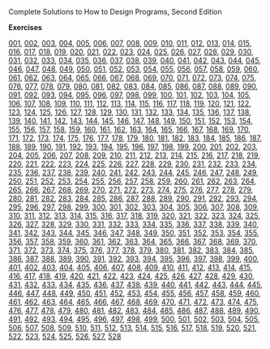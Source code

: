 Complete Solutions to How to Design Programs, Second Edition

**Exercises**

[001](https://github.com/how-to-design-programs/how-to-design-programs-solutions/blob/master/src/001.rkt), [002](https://github.com/how-to-design-programs/how-to-design-programs-solutions/blob/master/src/002.rkt), [003](https://github.com/how-to-design-programs/how-to-design-programs-solutions/blob/master/src/003.rkt), [004](https://github.com/how-to-design-programs/how-to-design-programs-solutions/blob/master/src/004.rkt), [005](https://github.com/how-to-design-programs/how-to-design-programs-solutions/blob/master/src/005.rkt), [006](https://github.com/how-to-design-programs/how-to-design-programs-solutions/blob/master/src/006.rkt), [007](https://github.com/how-to-design-programs/how-to-design-programs-solutions/blob/master/src/007.rkt), [008](https://github.com/how-to-design-programs/how-to-design-programs-solutions/blob/master/src/008.rkt), [009](https://github.com/how-to-design-programs/how-to-design-programs-solutions/blob/master/src/009.rkt), [010](https://github.com/how-to-design-programs/how-to-design-programs-solutions/blob/master/src/010.rkt), [011](https://github.com/how-to-design-programs/how-to-design-programs-solutions/blob/master/src/011.rkt), [012](https://github.com/how-to-design-programs/how-to-design-programs-solutions/blob/master/src/012.rkt), [013](https://github.com/how-to-design-programs/how-to-design-programs-solutions/blob/master/src/013.rkt), [014](https://github.com/how-to-design-programs/how-to-design-programs-solutions/blob/master/src/014.rkt), [015](https://github.com/how-to-design-programs/how-to-design-programs-solutions/blob/master/src/015.rkt), [016](https://github.com/how-to-design-programs/how-to-design-programs-solutions/blob/master/src/016.rkt), [017](https://github.com/how-to-design-programs/how-to-design-programs-solutions/blob/master/src/017.rkt), [018](https://github.com/how-to-design-programs/how-to-design-programs-solutions/blob/master/src/018.rkt), [019](https://github.com/how-to-design-programs/how-to-design-programs-solutions/blob/master/src/019.rkt), [020](https://github.com/how-to-design-programs/how-to-design-programs-solutions/blob/master/src/020.rkt), [021](https://github.com/how-to-design-programs/how-to-design-programs-solutions/blob/master/src/021.rkt), [022](https://github.com/how-to-design-programs/how-to-design-programs-solutions/blob/master/src/022.rkt), [023](https://github.com/how-to-design-programs/how-to-design-programs-solutions/blob/master/src/023.rkt), [024](https://github.com/how-to-design-programs/how-to-design-programs-solutions/blob/master/src/024.rkt), [025](https://github.com/how-to-design-programs/how-to-design-programs-solutions/blob/master/src/025.rkt), [026](https://github.com/how-to-design-programs/how-to-design-programs-solutions/blob/master/src/026.rkt), [027](https://github.com/how-to-design-programs/how-to-design-programs-solutions/blob/master/src/027.rkt), [028](https://github.com/how-to-design-programs/how-to-design-programs-solutions/blob/master/src/028.rkt), [029](https://github.com/how-to-design-programs/how-to-design-programs-solutions/blob/master/src/029.rkt), [030](https://github.com/how-to-design-programs/how-to-design-programs-solutions/blob/master/src/030.rkt), [031](https://github.com/how-to-design-programs/how-to-design-programs-solutions/blob/master/src/031.rkt), [032](https://github.com/how-to-design-programs/how-to-design-programs-solutions/blob/master/src/032.rkt), [033](https://github.com/how-to-design-programs/how-to-design-programs-solutions/blob/master/src/033.rkt), [034](https://github.com/how-to-design-programs/how-to-design-programs-solutions/blob/master/src/034.rkt), [035](https://github.com/how-to-design-programs/how-to-design-programs-solutions/blob/master/src/035.rkt), [036](https://github.com/how-to-design-programs/how-to-design-programs-solutions/blob/master/src/036.rkt), [037](https://github.com/how-to-design-programs/how-to-design-programs-solutions/blob/master/src/037.rkt), [038](https://github.com/how-to-design-programs/how-to-design-programs-solutions/blob/master/src/038.rkt), [039](https://github.com/how-to-design-programs/how-to-design-programs-solutions/blob/master/src/039.rkt), [040](https://github.com/how-to-design-programs/how-to-design-programs-solutions/blob/master/src/040.rkt), [041](https://github.com/how-to-design-programs/how-to-design-programs-solutions/blob/master/src/041.rkt), [042](https://github.com/how-to-design-programs/how-to-design-programs-solutions/blob/master/src/042.rkt), [043](https://github.com/how-to-design-programs/how-to-design-programs-solutions/blob/master/src/043.rkt), [044](https://github.com/how-to-design-programs/how-to-design-programs-solutions/blob/master/src/044.rkt), [045](https://github.com/how-to-design-programs/how-to-design-programs-solutions/blob/master/src/045.rkt), [046](https://github.com/how-to-design-programs/how-to-design-programs-solutions/blob/master/src/046.rkt), [047](https://github.com/how-to-design-programs/how-to-design-programs-solutions/blob/master/src/047.rkt), [048](https://github.com/how-to-design-programs/how-to-design-programs-solutions/blob/master/src/048.rkt), [049](https://github.com/how-to-design-programs/how-to-design-programs-solutions/blob/master/src/049.rkt), [050](https://github.com/how-to-design-programs/how-to-design-programs-solutions/blob/master/src/050.rkt), [051](https://github.com/how-to-design-programs/how-to-design-programs-solutions/blob/master/src/051.rkt), [052](https://github.com/how-to-design-programs/how-to-design-programs-solutions/blob/master/src/052.rkt), [053](https://github.com/how-to-design-programs/how-to-design-programs-solutions/blob/master/src/053.rkt), [054](https://github.com/how-to-design-programs/how-to-design-programs-solutions/blob/master/src/054.rkt), [055](https://github.com/how-to-design-programs/how-to-design-programs-solutions/blob/master/src/055.rkt), [056](https://github.com/how-to-design-programs/how-to-design-programs-solutions/blob/master/src/056.rkt), [057](https://github.com/how-to-design-programs/how-to-design-programs-solutions/blob/master/src/057.rkt), [058](https://github.com/how-to-design-programs/how-to-design-programs-solutions/blob/master/src/058.rkt), [059](https://github.com/how-to-design-programs/how-to-design-programs-solutions/blob/master/src/059.rkt), [060](https://github.com/how-to-design-programs/how-to-design-programs-solutions/blob/master/src/060.rkt), [061](https://github.com/how-to-design-programs/how-to-design-programs-solutions/blob/master/src/061.rkt), [062](https://github.com/how-to-design-programs/how-to-design-programs-solutions/blob/master/src/062.rkt), [063](https://github.com/how-to-design-programs/how-to-design-programs-solutions/blob/master/src/063.rkt), [064](https://github.com/how-to-design-programs/how-to-design-programs-solutions/blob/master/src/064.rkt), [065](https://github.com/how-to-design-programs/how-to-design-programs-solutions/blob/master/src/065.rkt), [066](https://github.com/how-to-design-programs/how-to-design-programs-solutions/blob/master/src/066.rkt), [067](https://github.com/how-to-design-programs/how-to-design-programs-solutions/blob/master/src/067.rkt), [068](https://github.com/how-to-design-programs/how-to-design-programs-solutions/blob/master/src/068.rkt), [069](https://github.com/how-to-design-programs/how-to-design-programs-solutions/blob/master/src/069.rkt), [070](https://github.com/how-to-design-programs/how-to-design-programs-solutions/blob/master/src/070.rkt), [071](https://github.com/how-to-design-programs/how-to-design-programs-solutions/blob/master/src/071.rkt), [072](https://github.com/how-to-design-programs/how-to-design-programs-solutions/blob/master/src/072.rkt), [073](https://github.com/how-to-design-programs/how-to-design-programs-solutions/blob/master/src/073.rkt), [074](https://github.com/how-to-design-programs/how-to-design-programs-solutions/blob/master/src/074.rkt), [075](https://github.com/how-to-design-programs/how-to-design-programs-solutions/blob/master/src/075.rkt), [076](https://github.com/how-to-design-programs/how-to-design-programs-solutions/blob/master/src/076.rkt), [077](https://github.com/how-to-design-programs/how-to-design-programs-solutions/blob/master/src/077.rkt), [078](https://github.com/how-to-design-programs/how-to-design-programs-solutions/blob/master/src/078.rkt), [079](https://github.com/how-to-design-programs/how-to-design-programs-solutions/blob/master/src/079.rkt), [080](https://github.com/how-to-design-programs/how-to-design-programs-solutions/blob/master/src/080.rkt), [081](https://github.com/how-to-design-programs/how-to-design-programs-solutions/blob/master/src/081.rkt), [082](https://github.com/how-to-design-programs/how-to-design-programs-solutions/blob/master/src/082.rkt), [083](https://github.com/how-to-design-programs/how-to-design-programs-solutions/blob/master/src/083.rkt), [084](https://github.com/how-to-design-programs/how-to-design-programs-solutions/blob/master/src/084.rkt), [085](https://github.com/how-to-design-programs/how-to-design-programs-solutions/blob/master/src/085.rkt), [086](https://github.com/how-to-design-programs/how-to-design-programs-solutions/blob/master/src/086.rkt), [087](https://github.com/how-to-design-programs/how-to-design-programs-solutions/blob/master/src/087.rkt), [088](https://github.com/how-to-design-programs/how-to-design-programs-solutions/blob/master/src/088.rkt), [089](https://github.com/how-to-design-programs/how-to-design-programs-solutions/blob/master/src/089.rkt), [090](https://github.com/how-to-design-programs/how-to-design-programs-solutions/blob/master/src/090.rkt), [091](https://github.com/how-to-design-programs/how-to-design-programs-solutions/blob/master/src/091.rkt), [092](https://github.com/how-to-design-programs/how-to-design-programs-solutions/blob/master/src/092.rkt), [093](https://github.com/how-to-design-programs/how-to-design-programs-solutions/blob/master/src/093.rkt), [094](https://github.com/how-to-design-programs/how-to-design-programs-solutions/blob/master/src/094.rkt), [095](https://github.com/how-to-design-programs/how-to-design-programs-solutions/blob/master/src/095.rkt), [096](https://github.com/how-to-design-programs/how-to-design-programs-solutions/blob/master/src/096.rkt), [097](https://github.com/how-to-design-programs/how-to-design-programs-solutions/blob/master/src/097.rkt), [098](https://github.com/how-to-design-programs/how-to-design-programs-solutions/blob/master/src/098.rkt), [099](https://github.com/how-to-design-programs/how-to-design-programs-solutions/blob/master/src/099.rkt), [100](https://github.com/how-to-design-programs/how-to-design-programs-solutions/blob/master/src/100.rkt), [101](https://github.com/how-to-design-programs/how-to-design-programs-solutions/blob/master/src/101.rkt), [102](https://github.com/how-to-design-programs/how-to-design-programs-solutions/blob/master/src/102.rkt), [103](https://github.com/how-to-design-programs/how-to-design-programs-solutions/blob/master/src/103.rkt), [104](https://github.com/how-to-design-programs/how-to-design-programs-solutions/blob/master/src/104.rkt), [105](https://github.com/how-to-design-programs/how-to-design-programs-solutions/blob/master/src/105.rkt), [106](https://github.com/how-to-design-programs/how-to-design-programs-solutions/blob/master/src/106.rkt), [107](https://github.com/how-to-design-programs/how-to-design-programs-solutions/blob/master/src/107.rkt), [108](https://github.com/how-to-design-programs/how-to-design-programs-solutions/blob/master/src/108.rkt), [109](https://github.com/how-to-design-programs/how-to-design-programs-solutions/blob/master/src/109.rkt), [110](https://github.com/how-to-design-programs/how-to-design-programs-solutions/blob/master/src/110.rkt), [111](https://github.com/how-to-design-programs/how-to-design-programs-solutions/blob/master/src/111.rkt), [112](https://github.com/how-to-design-programs/how-to-design-programs-solutions/blob/master/src/112.rkt), [113](https://github.com/how-to-design-programs/how-to-design-programs-solutions/blob/master/src/113.rkt), [114](https://github.com/how-to-design-programs/how-to-design-programs-solutions/blob/master/src/114.rkt), [115](https://github.com/how-to-design-programs/how-to-design-programs-solutions/blob/master/src/115.rkt), [116](https://github.com/how-to-design-programs/how-to-design-programs-solutions/blob/master/src/116.rkt), [117](https://github.com/how-to-design-programs/how-to-design-programs-solutions/blob/master/src/117.rkt), [118](https://github.com/how-to-design-programs/how-to-design-programs-solutions/blob/master/src/118.rkt), [119](https://github.com/how-to-design-programs/how-to-design-programs-solutions/blob/master/src/119.rkt), [120](https://github.com/how-to-design-programs/how-to-design-programs-solutions/blob/master/src/120.rkt), [121](https://github.com/how-to-design-programs/how-to-design-programs-solutions/blob/master/src/121.rkt), [122](https://github.com/how-to-design-programs/how-to-design-programs-solutions/blob/master/src/122.rkt), [123](https://github.com/how-to-design-programs/how-to-design-programs-solutions/blob/master/src/123.rkt), [124](https://github.com/how-to-design-programs/how-to-design-programs-solutions/blob/master/src/124.rkt), [125](https://github.com/how-to-design-programs/how-to-design-programs-solutions/blob/master/src/125.rkt), [126](https://github.com/how-to-design-programs/how-to-design-programs-solutions/blob/master/src/126.rkt), [127](https://github.com/how-to-design-programs/how-to-design-programs-solutions/blob/master/src/127.rkt), [128](https://github.com/how-to-design-programs/how-to-design-programs-solutions/blob/master/src/128.rkt), [129](https://github.com/how-to-design-programs/how-to-design-programs-solutions/blob/master/src/129.rkt), [130](https://github.com/how-to-design-programs/how-to-design-programs-solutions/blob/master/src/130.rkt), [131](https://github.com/how-to-design-programs/how-to-design-programs-solutions/blob/master/src/131.rkt), [132](https://github.com/how-to-design-programs/how-to-design-programs-solutions/blob/master/src/132.rkt), [133](https://github.com/how-to-design-programs/how-to-design-programs-solutions/blob/master/src/133.rkt), [134](https://github.com/how-to-design-programs/how-to-design-programs-solutions/blob/master/src/134.rkt), [135](https://github.com/how-to-design-programs/how-to-design-programs-solutions/blob/master/src/135.rkt), [136](https://github.com/how-to-design-programs/how-to-design-programs-solutions/blob/master/src/136.rkt), [137](https://github.com/how-to-design-programs/how-to-design-programs-solutions/blob/master/src/137.rkt), [138](https://github.com/how-to-design-programs/how-to-design-programs-solutions/blob/master/src/138.rkt), [139](https://github.com/how-to-design-programs/how-to-design-programs-solutions/blob/master/src/139.rkt), [140](https://github.com/how-to-design-programs/how-to-design-programs-solutions/blob/master/src/140.rkt), [141](https://github.com/how-to-design-programs/how-to-design-programs-solutions/blob/master/src/141.rkt), [142](https://github.com/how-to-design-programs/how-to-design-programs-solutions/blob/master/src/142.rkt), [143](https://github.com/how-to-design-programs/how-to-design-programs-solutions/blob/master/src/143.rkt), [144](https://github.com/how-to-design-programs/how-to-design-programs-solutions/blob/master/src/144.rkt), [145](https://github.com/how-to-design-programs/how-to-design-programs-solutions/blob/master/src/145.rkt), [146](https://github.com/how-to-design-programs/how-to-design-programs-solutions/blob/master/src/146.rkt), [147](https://github.com/how-to-design-programs/how-to-design-programs-solutions/blob/master/src/147.rkt), [148](https://github.com/how-to-design-programs/how-to-design-programs-solutions/blob/master/src/148.rkt), [149](https://github.com/how-to-design-programs/how-to-design-programs-solutions/blob/master/src/149.rkt), [150](https://github.com/how-to-design-programs/how-to-design-programs-solutions/blob/master/src/150.rkt), [151](https://github.com/how-to-design-programs/how-to-design-programs-solutions/blob/master/src/151.rkt), [152](https://github.com/how-to-design-programs/how-to-design-programs-solutions/blob/master/src/152.rkt), [153](https://github.com/how-to-design-programs/how-to-design-programs-solutions/blob/master/src/153.rkt), [154](https://github.com/how-to-design-programs/how-to-design-programs-solutions/blob/master/src/154.rkt), [155](https://github.com/how-to-design-programs/how-to-design-programs-solutions/blob/master/src/155.rkt), [156](https://github.com/how-to-design-programs/how-to-design-programs-solutions/blob/master/src/156.rkt), [157](https://github.com/how-to-design-programs/how-to-design-programs-solutions/blob/master/src/157.rkt), [158](https://github.com/how-to-design-programs/how-to-design-programs-solutions/blob/master/src/158.rkt), [159](https://github.com/how-to-design-programs/how-to-design-programs-solutions/blob/master/src/159.rkt), [160](https://github.com/how-to-design-programs/how-to-design-programs-solutions/blob/master/src/160.rkt), [161](https://github.com/how-to-design-programs/how-to-design-programs-solutions/blob/master/src/161.rkt), [162](https://github.com/how-to-design-programs/how-to-design-programs-solutions/blob/master/src/162.rkt), [163](https://github.com/how-to-design-programs/how-to-design-programs-solutions/blob/master/src/163.rkt), [164](https://github.com/how-to-design-programs/how-to-design-programs-solutions/blob/master/src/164.rkt), [165](https://github.com/how-to-design-programs/how-to-design-programs-solutions/blob/master/src/165.rkt), [166](https://github.com/how-to-design-programs/how-to-design-programs-solutions/blob/master/src/166.rkt), [167](https://github.com/how-to-design-programs/how-to-design-programs-solutions/blob/master/src/167.rkt), [168](https://github.com/how-to-design-programs/how-to-design-programs-solutions/blob/master/src/168.rkt), [169](https://github.com/how-to-design-programs/how-to-design-programs-solutions/blob/master/src/169.rkt), [170](https://github.com/how-to-design-programs/how-to-design-programs-solutions/blob/master/src/170.rkt), [171](https://github.com/how-to-design-programs/how-to-design-programs-solutions/blob/master/src/171.rkt), [172](https://github.com/how-to-design-programs/how-to-design-programs-solutions/blob/master/src/172.rkt), [173](https://github.com/how-to-design-programs/how-to-design-programs-solutions/blob/master/src/173.rkt), [174](https://github.com/how-to-design-programs/how-to-design-programs-solutions/blob/master/src/174.rkt), [175](https://github.com/how-to-design-programs/how-to-design-programs-solutions/blob/master/src/175.rkt), [176](https://github.com/how-to-design-programs/how-to-design-programs-solutions/blob/master/src/176.rkt), [177](https://github.com/how-to-design-programs/how-to-design-programs-solutions/blob/master/src/177.rkt), [178](https://github.com/how-to-design-programs/how-to-design-programs-solutions/blob/master/src/178.rkt), [179](https://github.com/how-to-design-programs/how-to-design-programs-solutions/blob/master/src/179.rkt), [180](https://github.com/how-to-design-programs/how-to-design-programs-solutions/blob/master/src/180.rkt), [181](https://github.com/how-to-design-programs/how-to-design-programs-solutions/blob/master/src/181.rkt), [182](https://github.com/how-to-design-programs/how-to-design-programs-solutions/blob/master/src/182.rkt), [183](https://github.com/how-to-design-programs/how-to-design-programs-solutions/blob/master/src/183.rkt), [184](https://github.com/how-to-design-programs/how-to-design-programs-solutions/blob/master/src/184.rkt), [185](https://github.com/how-to-design-programs/how-to-design-programs-solutions/blob/master/src/185.rkt), [186](https://github.com/how-to-design-programs/how-to-design-programs-solutions/blob/master/src/186.rkt), [187](https://github.com/how-to-design-programs/how-to-design-programs-solutions/blob/master/src/187.rkt), [188](https://github.com/how-to-design-programs/how-to-design-programs-solutions/blob/master/src/188.rkt), [189](https://github.com/how-to-design-programs/how-to-design-programs-solutions/blob/master/src/189.rkt), [190](https://github.com/how-to-design-programs/how-to-design-programs-solutions/blob/master/src/190.rkt), [191](https://github.com/how-to-design-programs/how-to-design-programs-solutions/blob/master/src/191.rkt), [192](https://github.com/how-to-design-programs/how-to-design-programs-solutions/blob/master/src/192.rkt), [193](https://github.com/how-to-design-programs/how-to-design-programs-solutions/blob/master/src/193.rkt), [194](https://github.com/how-to-design-programs/how-to-design-programs-solutions/blob/master/src/194.rkt), [195](https://github.com/how-to-design-programs/how-to-design-programs-solutions/blob/master/src/195.rkt), [196](https://github.com/how-to-design-programs/how-to-design-programs-solutions/blob/master/src/196.rkt), [197](https://github.com/how-to-design-programs/how-to-design-programs-solutions/blob/master/src/197.rkt), [198](https://github.com/how-to-design-programs/how-to-design-programs-solutions/blob/master/src/198.rkt), [199](https://github.com/how-to-design-programs/how-to-design-programs-solutions/blob/master/src/199.rkt), [200](https://github.com/how-to-design-programs/how-to-design-programs-solutions/blob/master/src/200.rkt), [201](https://github.com/how-to-design-programs/how-to-design-programs-solutions/blob/master/src/201.rkt), [202](https://github.com/how-to-design-programs/how-to-design-programs-solutions/blob/master/src/202.rkt), [203](https://github.com/how-to-design-programs/how-to-design-programs-solutions/blob/master/src/203.rkt), [204](https://github.com/how-to-design-programs/how-to-design-programs-solutions/blob/master/src/204.rkt), [205](https://github.com/how-to-design-programs/how-to-design-programs-solutions/blob/master/src/205.rkt), [206](https://github.com/how-to-design-programs/how-to-design-programs-solutions/blob/master/src/206.rkt), [207](https://github.com/how-to-design-programs/how-to-design-programs-solutions/blob/master/src/207.rkt), [208](https://github.com/how-to-design-programs/how-to-design-programs-solutions/blob/master/src/208.rkt), [209](https://github.com/how-to-design-programs/how-to-design-programs-solutions/blob/master/src/209.rkt), [210](https://github.com/how-to-design-programs/how-to-design-programs-solutions/blob/master/src/210.rkt), [211](https://github.com/how-to-design-programs/how-to-design-programs-solutions/blob/master/src/211.rkt), [212](https://github.com/how-to-design-programs/how-to-design-programs-solutions/blob/master/src/212.rkt), [213](https://github.com/how-to-design-programs/how-to-design-programs-solutions/blob/master/src/213.rkt), [214](https://github.com/how-to-design-programs/how-to-design-programs-solutions/blob/master/src/214.rkt), [215](https://github.com/how-to-design-programs/how-to-design-programs-solutions/blob/master/src/215.rkt), [216](https://github.com/how-to-design-programs/how-to-design-programs-solutions/blob/master/src/216.rkt), [217](https://github.com/how-to-design-programs/how-to-design-programs-solutions/blob/master/src/217.rkt), [218](https://github.com/how-to-design-programs/how-to-design-programs-solutions/blob/master/src/218.rkt), [219](https://github.com/how-to-design-programs/how-to-design-programs-solutions/blob/master/src/219.rkt), [220](https://github.com/how-to-design-programs/how-to-design-programs-solutions/blob/master/src/220.rkt), [221](https://github.com/how-to-design-programs/how-to-design-programs-solutions/blob/master/src/221.rkt), [222](https://github.com/how-to-design-programs/how-to-design-programs-solutions/blob/master/src/222.rkt), [223](https://github.com/how-to-design-programs/how-to-design-programs-solutions/blob/master/src/223.rkt), [224](https://github.com/how-to-design-programs/how-to-design-programs-solutions/blob/master/src/224.rkt), [225](https://github.com/how-to-design-programs/how-to-design-programs-solutions/blob/master/src/225.rkt), [226](https://github.com/how-to-design-programs/how-to-design-programs-solutions/blob/master/src/226.rkt), [227](https://github.com/how-to-design-programs/how-to-design-programs-solutions/blob/master/src/227.rkt), [228](https://github.com/how-to-design-programs/how-to-design-programs-solutions/blob/master/src/228.rkt), [229](https://github.com/how-to-design-programs/how-to-design-programs-solutions/blob/master/src/229.rkt), [230](https://github.com/how-to-design-programs/how-to-design-programs-solutions/blob/master/src/230.rkt), [231](https://github.com/how-to-design-programs/how-to-design-programs-solutions/blob/master/src/231.rkt), [232](https://github.com/how-to-design-programs/how-to-design-programs-solutions/blob/master/src/232.rkt), [233](https://github.com/how-to-design-programs/how-to-design-programs-solutions/blob/master/src/233.rkt), [234](https://github.com/how-to-design-programs/how-to-design-programs-solutions/blob/master/src/234.rkt), [235](https://github.com/how-to-design-programs/how-to-design-programs-solutions/blob/master/src/235.rkt), [236](https://github.com/how-to-design-programs/how-to-design-programs-solutions/blob/master/src/236.rkt), [237](https://github.com/how-to-design-programs/how-to-design-programs-solutions/blob/master/src/237.rkt), [238](https://github.com/how-to-design-programs/how-to-design-programs-solutions/blob/master/src/238.rkt), [239](https://github.com/how-to-design-programs/how-to-design-programs-solutions/blob/master/src/239.rkt), [240](https://github.com/how-to-design-programs/how-to-design-programs-solutions/blob/master/src/240.rkt), [241](https://github.com/how-to-design-programs/how-to-design-programs-solutions/blob/master/src/241.rkt), [242](https://github.com/how-to-design-programs/how-to-design-programs-solutions/blob/master/src/242.rkt), [243](https://github.com/how-to-design-programs/how-to-design-programs-solutions/blob/master/src/243.rkt), [244](https://github.com/how-to-design-programs/how-to-design-programs-solutions/blob/master/src/244.rkt), [245](https://github.com/how-to-design-programs/how-to-design-programs-solutions/blob/master/src/245.rkt), [246](https://github.com/how-to-design-programs/how-to-design-programs-solutions/blob/master/src/246.rkt), [247](https://github.com/how-to-design-programs/how-to-design-programs-solutions/blob/master/src/247.rkt), [248](https://github.com/how-to-design-programs/how-to-design-programs-solutions/blob/master/src/248.rkt), [249](https://github.com/how-to-design-programs/how-to-design-programs-solutions/blob/master/src/249.rkt), [250](https://github.com/how-to-design-programs/how-to-design-programs-solutions/blob/master/src/250.rkt), [251](https://github.com/how-to-design-programs/how-to-design-programs-solutions/blob/master/src/251.rkt), [252](https://github.com/how-to-design-programs/how-to-design-programs-solutions/blob/master/src/252.rkt), [253](https://github.com/how-to-design-programs/how-to-design-programs-solutions/blob/master/src/253.rkt), [254](https://github.com/how-to-design-programs/how-to-design-programs-solutions/blob/master/src/254.rkt), [255](https://github.com/how-to-design-programs/how-to-design-programs-solutions/blob/master/src/255.rkt), [256](https://github.com/how-to-design-programs/how-to-design-programs-solutions/blob/master/src/256.rkt), [257](https://github.com/how-to-design-programs/how-to-design-programs-solutions/blob/master/src/257.rkt), [258](https://github.com/how-to-design-programs/how-to-design-programs-solutions/blob/master/src/258.rkt), [259](https://github.com/how-to-design-programs/how-to-design-programs-solutions/blob/master/src/259.rkt), [260](https://github.com/how-to-design-programs/how-to-design-programs-solutions/blob/master/src/260.rkt), [261](https://github.com/how-to-design-programs/how-to-design-programs-solutions/blob/master/src/261.rkt), [262](https://github.com/how-to-design-programs/how-to-design-programs-solutions/blob/master/src/262.rkt), [263](https://github.com/how-to-design-programs/how-to-design-programs-solutions/blob/master/src/263.rkt), [264](https://github.com/how-to-design-programs/how-to-design-programs-solutions/blob/master/src/264.rkt), [265](https://github.com/how-to-design-programs/how-to-design-programs-solutions/blob/master/src/265.rkt), [266](https://github.com/how-to-design-programs/how-to-design-programs-solutions/blob/master/src/266.rkt), [267](https://github.com/how-to-design-programs/how-to-design-programs-solutions/blob/master/src/267.rkt), [268](https://github.com/how-to-design-programs/how-to-design-programs-solutions/blob/master/src/268.rkt), [269](https://github.com/how-to-design-programs/how-to-design-programs-solutions/blob/master/src/269.rkt), [270](https://github.com/how-to-design-programs/how-to-design-programs-solutions/blob/master/src/270.rkt), [271](https://github.com/how-to-design-programs/how-to-design-programs-solutions/blob/master/src/271.rkt), [272](https://github.com/how-to-design-programs/how-to-design-programs-solutions/blob/master/src/272.rkt), [273](https://github.com/how-to-design-programs/how-to-design-programs-solutions/blob/master/src/273.rkt), [274](https://github.com/how-to-design-programs/how-to-design-programs-solutions/blob/master/src/274.rkt), [275](https://github.com/how-to-design-programs/how-to-design-programs-solutions/blob/master/src/275.rkt), [276](https://github.com/how-to-design-programs/how-to-design-programs-solutions/blob/master/src/276.rkt), [277](https://github.com/how-to-design-programs/how-to-design-programs-solutions/blob/master/src/277.rkt), [278](https://github.com/how-to-design-programs/how-to-design-programs-solutions/blob/master/src/278.rkt), [279](https://github.com/how-to-design-programs/how-to-design-programs-solutions/blob/master/src/279.rkt), [280](https://github.com/how-to-design-programs/how-to-design-programs-solutions/blob/master/src/280.rkt), [281](https://github.com/how-to-design-programs/how-to-design-programs-solutions/blob/master/src/281.rkt), [282](https://github.com/how-to-design-programs/how-to-design-programs-solutions/blob/master/src/282.rkt), [283](https://github.com/how-to-design-programs/how-to-design-programs-solutions/blob/master/src/283.rkt), [284](https://github.com/how-to-design-programs/how-to-design-programs-solutions/blob/master/src/284.rkt), [285](https://github.com/how-to-design-programs/how-to-design-programs-solutions/blob/master/src/285.rkt), [286](https://github.com/how-to-design-programs/how-to-design-programs-solutions/blob/master/src/286.rkt), [287](https://github.com/how-to-design-programs/how-to-design-programs-solutions/blob/master/src/287.rkt), [288](https://github.com/how-to-design-programs/how-to-design-programs-solutions/blob/master/src/288.rkt), [289](https://github.com/how-to-design-programs/how-to-design-programs-solutions/blob/master/src/289.rkt), [290](https://github.com/how-to-design-programs/how-to-design-programs-solutions/blob/master/src/290.rkt), [291](https://github.com/how-to-design-programs/how-to-design-programs-solutions/blob/master/src/291.rkt), [292](https://github.com/how-to-design-programs/how-to-design-programs-solutions/blob/master/src/292.rkt), [293](https://github.com/how-to-design-programs/how-to-design-programs-solutions/blob/master/src/293.rkt), [294](https://github.com/how-to-design-programs/how-to-design-programs-solutions/blob/master/src/294.rkt), [295](https://github.com/how-to-design-programs/how-to-design-programs-solutions/blob/master/src/295.rkt), [296](https://github.com/how-to-design-programs/how-to-design-programs-solutions/blob/master/src/296.rkt), [297](https://github.com/how-to-design-programs/how-to-design-programs-solutions/blob/master/src/297.rkt), [298](https://github.com/how-to-design-programs/how-to-design-programs-solutions/blob/master/src/298.rkt), [299](https://github.com/how-to-design-programs/how-to-design-programs-solutions/blob/master/src/299.rkt), [300](https://github.com/how-to-design-programs/how-to-design-programs-solutions/blob/master/src/300.rkt), [301](https://github.com/how-to-design-programs/how-to-design-programs-solutions/blob/master/src/301.rkt), [302](https://github.com/how-to-design-programs/how-to-design-programs-solutions/blob/master/src/302.rkt), [303](https://github.com/how-to-design-programs/how-to-design-programs-solutions/blob/master/src/303.rkt), [304](https://github.com/how-to-design-programs/how-to-design-programs-solutions/blob/master/src/304.rkt), [305](https://github.com/how-to-design-programs/how-to-design-programs-solutions/blob/master/src/305.rkt), [306](https://github.com/how-to-design-programs/how-to-design-programs-solutions/blob/master/src/306.rkt), [307](https://github.com/how-to-design-programs/how-to-design-programs-solutions/blob/master/src/307.rkt), [308](https://github.com/how-to-design-programs/how-to-design-programs-solutions/blob/master/src/308.rkt), [309](https://github.com/how-to-design-programs/how-to-design-programs-solutions/blob/master/src/309.rkt), [310](https://github.com/how-to-design-programs/how-to-design-programs-solutions/blob/master/src/310.rkt), [311](https://github.com/how-to-design-programs/how-to-design-programs-solutions/blob/master/src/311.rkt), [312](https://github.com/how-to-design-programs/how-to-design-programs-solutions/blob/master/src/312.rkt), [313](https://github.com/how-to-design-programs/how-to-design-programs-solutions/blob/master/src/313.rkt), [314](https://github.com/how-to-design-programs/how-to-design-programs-solutions/blob/master/src/314.rkt), [315](https://github.com/how-to-design-programs/how-to-design-programs-solutions/blob/master/src/315.rkt), [316](https://github.com/how-to-design-programs/how-to-design-programs-solutions/blob/master/src/316.rkt), [317](https://github.com/how-to-design-programs/how-to-design-programs-solutions/blob/master/src/317.rkt), [318](https://github.com/how-to-design-programs/how-to-design-programs-solutions/blob/master/src/318.rkt), [319](https://github.com/how-to-design-programs/how-to-design-programs-solutions/blob/master/src/319.rkt), [320](https://github.com/how-to-design-programs/how-to-design-programs-solutions/blob/master/src/320.rkt), [321](https://github.com/how-to-design-programs/how-to-design-programs-solutions/blob/master/src/321.rkt), [322](https://github.com/how-to-design-programs/how-to-design-programs-solutions/blob/master/src/322.rkt), [323](https://github.com/how-to-design-programs/how-to-design-programs-solutions/blob/master/src/323.rkt), [324](https://github.com/how-to-design-programs/how-to-design-programs-solutions/blob/master/src/324.rkt), [325](https://github.com/how-to-design-programs/how-to-design-programs-solutions/blob/master/src/325.rkt), [326](https://github.com/how-to-design-programs/how-to-design-programs-solutions/blob/master/src/326.rkt), [327](https://github.com/how-to-design-programs/how-to-design-programs-solutions/blob/master/src/327.rkt), [328](https://github.com/how-to-design-programs/how-to-design-programs-solutions/blob/master/src/328.rkt), [329](https://github.com/how-to-design-programs/how-to-design-programs-solutions/blob/master/src/329.rkt), [330](https://github.com/how-to-design-programs/how-to-design-programs-solutions/blob/master/src/330.rkt), [331](https://github.com/how-to-design-programs/how-to-design-programs-solutions/blob/master/src/331.rkt), [332](https://github.com/how-to-design-programs/how-to-design-programs-solutions/blob/master/src/332.rkt), [333](https://github.com/how-to-design-programs/how-to-design-programs-solutions/blob/master/src/333.rkt), [334](https://github.com/how-to-design-programs/how-to-design-programs-solutions/blob/master/src/334.rkt), [335](https://github.com/how-to-design-programs/how-to-design-programs-solutions/blob/master/src/335.rkt), [336](https://github.com/how-to-design-programs/how-to-design-programs-solutions/blob/master/src/336.rkt), [337](https://github.com/how-to-design-programs/how-to-design-programs-solutions/blob/master/src/337.rkt), [338](https://github.com/how-to-design-programs/how-to-design-programs-solutions/blob/master/src/338.rkt), [339](https://github.com/how-to-design-programs/how-to-design-programs-solutions/blob/master/src/339.rkt), [340](https://github.com/how-to-design-programs/how-to-design-programs-solutions/blob/master/src/340.rkt), [341](https://github.com/how-to-design-programs/how-to-design-programs-solutions/blob/master/src/341.rkt), [342](https://github.com/how-to-design-programs/how-to-design-programs-solutions/blob/master/src/342.rkt), [343](https://github.com/how-to-design-programs/how-to-design-programs-solutions/blob/master/src/343.rkt), [344](https://github.com/how-to-design-programs/how-to-design-programs-solutions/blob/master/src/344.rkt), [345](https://github.com/how-to-design-programs/how-to-design-programs-solutions/blob/master/src/345.rkt), [346](https://github.com/how-to-design-programs/how-to-design-programs-solutions/blob/master/src/346.rkt), [347](https://github.com/how-to-design-programs/how-to-design-programs-solutions/blob/master/src/347.rkt), [348](https://github.com/how-to-design-programs/how-to-design-programs-solutions/blob/master/src/348.rkt), [349](https://github.com/how-to-design-programs/how-to-design-programs-solutions/blob/master/src/349.rkt), [350](https://github.com/how-to-design-programs/how-to-design-programs-solutions/blob/master/src/350.rkt), [351](https://github.com/how-to-design-programs/how-to-design-programs-solutions/blob/master/src/351.rkt), [352](https://github.com/how-to-design-programs/how-to-design-programs-solutions/blob/master/src/352.rkt), [353](https://github.com/how-to-design-programs/how-to-design-programs-solutions/blob/master/src/353.rkt), [354](https://github.com/how-to-design-programs/how-to-design-programs-solutions/blob/master/src/354.rkt), [355](https://github.com/how-to-design-programs/how-to-design-programs-solutions/blob/master/src/355.rkt), [356](https://github.com/how-to-design-programs/how-to-design-programs-solutions/blob/master/src/356.rkt), [357](https://github.com/how-to-design-programs/how-to-design-programs-solutions/blob/master/src/357.rkt), [358](https://github.com/how-to-design-programs/how-to-design-programs-solutions/blob/master/src/358.rkt), [359](https://github.com/how-to-design-programs/how-to-design-programs-solutions/blob/master/src/359.rkt), [360](https://github.com/how-to-design-programs/how-to-design-programs-solutions/blob/master/src/360.rkt), [361](https://github.com/how-to-design-programs/how-to-design-programs-solutions/blob/master/src/361.rkt), [362](https://github.com/how-to-design-programs/how-to-design-programs-solutions/blob/master/src/362.rkt), [363](https://github.com/how-to-design-programs/how-to-design-programs-solutions/blob/master/src/363.rkt), [364](https://github.com/how-to-design-programs/how-to-design-programs-solutions/blob/master/src/364.rkt), [365](https://github.com/how-to-design-programs/how-to-design-programs-solutions/blob/master/src/365.rkt), [366](https://github.com/how-to-design-programs/how-to-design-programs-solutions/blob/master/src/366.rkt), [367](https://github.com/how-to-design-programs/how-to-design-programs-solutions/blob/master/src/367.rkt), [368](https://github.com/how-to-design-programs/how-to-design-programs-solutions/blob/master/src/368.rkt), [369](https://github.com/how-to-design-programs/how-to-design-programs-solutions/blob/master/src/369.rkt), [370](https://github.com/how-to-design-programs/how-to-design-programs-solutions/blob/master/src/370.rkt), [371](https://github.com/how-to-design-programs/how-to-design-programs-solutions/blob/master/src/371.rkt), [372](https://github.com/how-to-design-programs/how-to-design-programs-solutions/blob/master/src/372.rkt), [373](https://github.com/how-to-design-programs/how-to-design-programs-solutions/blob/master/src/373.rkt), [374](https://github.com/how-to-design-programs/how-to-design-programs-solutions/blob/master/src/374.rkt), [375](https://github.com/how-to-design-programs/how-to-design-programs-solutions/blob/master/src/375.rkt), [376](https://github.com/how-to-design-programs/how-to-design-programs-solutions/blob/master/src/376.rkt), [377](https://github.com/how-to-design-programs/how-to-design-programs-solutions/blob/master/src/377.rkt), [378](https://github.com/how-to-design-programs/how-to-design-programs-solutions/blob/master/src/378.rkt), [379](https://github.com/how-to-design-programs/how-to-design-programs-solutions/blob/master/src/379.rkt), [380](https://github.com/how-to-design-programs/how-to-design-programs-solutions/blob/master/src/380.rkt), [381](https://github.com/how-to-design-programs/how-to-design-programs-solutions/blob/master/src/381.rkt), [382](https://github.com/how-to-design-programs/how-to-design-programs-solutions/blob/master/src/382.rkt), [383](https://github.com/how-to-design-programs/how-to-design-programs-solutions/blob/master/src/383.rkt), [384](https://github.com/how-to-design-programs/how-to-design-programs-solutions/blob/master/src/384.rkt), [385](https://github.com/how-to-design-programs/how-to-design-programs-solutions/blob/master/src/385.rkt), [386](https://github.com/how-to-design-programs/how-to-design-programs-solutions/blob/master/src/386.rkt), [387](https://github.com/how-to-design-programs/how-to-design-programs-solutions/blob/master/src/387.rkt), [388](https://github.com/how-to-design-programs/how-to-design-programs-solutions/blob/master/src/388.rkt), [389](https://github.com/how-to-design-programs/how-to-design-programs-solutions/blob/master/src/389.rkt), [390](https://github.com/how-to-design-programs/how-to-design-programs-solutions/blob/master/src/390.rkt), [391](https://github.com/how-to-design-programs/how-to-design-programs-solutions/blob/master/src/391.rkt), [392](https://github.com/how-to-design-programs/how-to-design-programs-solutions/blob/master/src/392.rkt), [393](https://github.com/how-to-design-programs/how-to-design-programs-solutions/blob/master/src/393.rkt), [394](https://github.com/how-to-design-programs/how-to-design-programs-solutions/blob/master/src/394.rkt), [395](https://github.com/how-to-design-programs/how-to-design-programs-solutions/blob/master/src/395.rkt), [396](https://github.com/how-to-design-programs/how-to-design-programs-solutions/blob/master/src/396.rkt), [397](https://github.com/how-to-design-programs/how-to-design-programs-solutions/blob/master/src/397.rkt), [398](https://github.com/how-to-design-programs/how-to-design-programs-solutions/blob/master/src/398.rkt), [399](https://github.com/how-to-design-programs/how-to-design-programs-solutions/blob/master/src/399.rkt), [400](https://github.com/how-to-design-programs/how-to-design-programs-solutions/blob/master/src/400.rkt), [401](https://github.com/how-to-design-programs/how-to-design-programs-solutions/blob/master/src/401.rkt), [402](https://github.com/how-to-design-programs/how-to-design-programs-solutions/blob/master/src/402.rkt), [403](https://github.com/how-to-design-programs/how-to-design-programs-solutions/blob/master/src/403.rkt), [404](https://github.com/how-to-design-programs/how-to-design-programs-solutions/blob/master/src/404.rkt), [405](https://github.com/how-to-design-programs/how-to-design-programs-solutions/blob/master/src/405.rkt), [406](https://github.com/how-to-design-programs/how-to-design-programs-solutions/blob/master/src/406.rkt), [407](https://github.com/how-to-design-programs/how-to-design-programs-solutions/blob/master/src/407.rkt), [408](https://github.com/how-to-design-programs/how-to-design-programs-solutions/blob/master/src/408.rkt), [409](https://github.com/how-to-design-programs/how-to-design-programs-solutions/blob/master/src/409.rkt), [410](https://github.com/how-to-design-programs/how-to-design-programs-solutions/blob/master/src/410.rkt), [411](https://github.com/how-to-design-programs/how-to-design-programs-solutions/blob/master/src/411.rkt), [412](https://github.com/how-to-design-programs/how-to-design-programs-solutions/blob/master/src/412.rkt), [413](https://github.com/how-to-design-programs/how-to-design-programs-solutions/blob/master/src/413.rkt), [414](https://github.com/how-to-design-programs/how-to-design-programs-solutions/blob/master/src/414.rkt), [415](https://github.com/how-to-design-programs/how-to-design-programs-solutions/blob/master/src/415.rkt), [416](https://github.com/how-to-design-programs/how-to-design-programs-solutions/blob/master/src/416.rkt), [417](https://github.com/how-to-design-programs/how-to-design-programs-solutions/blob/master/src/417.rkt), [418](https://github.com/how-to-design-programs/how-to-design-programs-solutions/blob/master/src/418.rkt), [419](https://github.com/how-to-design-programs/how-to-design-programs-solutions/blob/master/src/419.rkt), [420](https://github.com/how-to-design-programs/how-to-design-programs-solutions/blob/master/src/420.rkt), [421](https://github.com/how-to-design-programs/how-to-design-programs-solutions/blob/master/src/421.rkt), [422](https://github.com/how-to-design-programs/how-to-design-programs-solutions/blob/master/src/422.rkt), [423](https://github.com/how-to-design-programs/how-to-design-programs-solutions/blob/master/src/423.rkt), [424](https://github.com/how-to-design-programs/how-to-design-programs-solutions/blob/master/src/424.rkt), [425](https://github.com/how-to-design-programs/how-to-design-programs-solutions/blob/master/src/425.rkt), [426](https://github.com/how-to-design-programs/how-to-design-programs-solutions/blob/master/src/426.rkt), [427](https://github.com/how-to-design-programs/how-to-design-programs-solutions/blob/master/src/427.rkt), [428](https://github.com/how-to-design-programs/how-to-design-programs-solutions/blob/master/src/428.rkt), [429](https://github.com/how-to-design-programs/how-to-design-programs-solutions/blob/master/src/429.rkt), [430](https://github.com/how-to-design-programs/how-to-design-programs-solutions/blob/master/src/430.rkt), [431](https://github.com/how-to-design-programs/how-to-design-programs-solutions/blob/master/src/431.rkt), [432](https://github.com/how-to-design-programs/how-to-design-programs-solutions/blob/master/src/432.rkt), [433](https://github.com/how-to-design-programs/how-to-design-programs-solutions/blob/master/src/433.rkt), [434](https://github.com/how-to-design-programs/how-to-design-programs-solutions/blob/master/src/434.rkt), [435](https://github.com/how-to-design-programs/how-to-design-programs-solutions/blob/master/src/435.rkt), [436](https://github.com/how-to-design-programs/how-to-design-programs-solutions/blob/master/src/436.rkt), [437](https://github.com/how-to-design-programs/how-to-design-programs-solutions/blob/master/src/437.rkt), [438](https://github.com/how-to-design-programs/how-to-design-programs-solutions/blob/master/src/438.rkt), [439](https://github.com/how-to-design-programs/how-to-design-programs-solutions/blob/master/src/439.rkt), [440](https://github.com/how-to-design-programs/how-to-design-programs-solutions/blob/master/src/440.rkt), [441](https://github.com/how-to-design-programs/how-to-design-programs-solutions/blob/master/src/441.rkt), [442](https://github.com/how-to-design-programs/how-to-design-programs-solutions/blob/master/src/442.rkt), [443](https://github.com/how-to-design-programs/how-to-design-programs-solutions/blob/master/src/443.rkt), [444](https://github.com/how-to-design-programs/how-to-design-programs-solutions/blob/master/src/444.rkt), [445](https://github.com/how-to-design-programs/how-to-design-programs-solutions/blob/master/src/445.rkt), [446](https://github.com/how-to-design-programs/how-to-design-programs-solutions/blob/master/src/446.rkt), [447](https://github.com/how-to-design-programs/how-to-design-programs-solutions/blob/master/src/447.rkt), [448](https://github.com/how-to-design-programs/how-to-design-programs-solutions/blob/master/src/448.rkt), [449](https://github.com/how-to-design-programs/how-to-design-programs-solutions/blob/master/src/449.rkt), [450](https://github.com/how-to-design-programs/how-to-design-programs-solutions/blob/master/src/450.rkt), [451](https://github.com/how-to-design-programs/how-to-design-programs-solutions/blob/master/src/451.rkt), [452](https://github.com/how-to-design-programs/how-to-design-programs-solutions/blob/master/src/452.rkt), [453](https://github.com/how-to-design-programs/how-to-design-programs-solutions/blob/master/src/453.rkt), [454](https://github.com/how-to-design-programs/how-to-design-programs-solutions/blob/master/src/454.rkt), [455](https://github.com/how-to-design-programs/how-to-design-programs-solutions/blob/master/src/455.rkt), [456](https://github.com/how-to-design-programs/how-to-design-programs-solutions/blob/master/src/456.rkt), [457](https://github.com/how-to-design-programs/how-to-design-programs-solutions/blob/master/src/457.rkt), [458](https://github.com/how-to-design-programs/how-to-design-programs-solutions/blob/master/src/458.rkt), [459](https://github.com/how-to-design-programs/how-to-design-programs-solutions/blob/master/src/459.rkt), [460](https://github.com/how-to-design-programs/how-to-design-programs-solutions/blob/master/src/460.rkt), [461](https://github.com/how-to-design-programs/how-to-design-programs-solutions/blob/master/src/461.rkt), [462](https://github.com/how-to-design-programs/how-to-design-programs-solutions/blob/master/src/462.rkt), [463](https://github.com/how-to-design-programs/how-to-design-programs-solutions/blob/master/src/463.rkt), [464](https://github.com/how-to-design-programs/how-to-design-programs-solutions/blob/master/src/464.rkt), [465](https://github.com/how-to-design-programs/how-to-design-programs-solutions/blob/master/src/465.rkt), [466](https://github.com/how-to-design-programs/how-to-design-programs-solutions/blob/master/src/466.rkt), [467](https://github.com/how-to-design-programs/how-to-design-programs-solutions/blob/master/src/467.rkt), [468](https://github.com/how-to-design-programs/how-to-design-programs-solutions/blob/master/src/468.rkt), [469](https://github.com/how-to-design-programs/how-to-design-programs-solutions/blob/master/src/469.rkt), [470](https://github.com/how-to-design-programs/how-to-design-programs-solutions/blob/master/src/470.rkt), [471](https://github.com/how-to-design-programs/how-to-design-programs-solutions/blob/master/src/471.rkt), [472](https://github.com/how-to-design-programs/how-to-design-programs-solutions/blob/master/src/472.rkt), [473](https://github.com/how-to-design-programs/how-to-design-programs-solutions/blob/master/src/473.rkt), [474](https://github.com/how-to-design-programs/how-to-design-programs-solutions/blob/master/src/474.rkt), [475](https://github.com/how-to-design-programs/how-to-design-programs-solutions/blob/master/src/475.rkt), [476](https://github.com/how-to-design-programs/how-to-design-programs-solutions/blob/master/src/476.rkt), [477](https://github.com/how-to-design-programs/how-to-design-programs-solutions/blob/master/src/477.rkt), [478](https://github.com/how-to-design-programs/how-to-design-programs-solutions/blob/master/src/478.rkt), [479](https://github.com/how-to-design-programs/how-to-design-programs-solutions/blob/master/src/479.rkt), [480](https://github.com/how-to-design-programs/how-to-design-programs-solutions/blob/master/src/480.rkt), [481](https://github.com/how-to-design-programs/how-to-design-programs-solutions/blob/master/src/481.rkt), [482](https://github.com/how-to-design-programs/how-to-design-programs-solutions/blob/master/src/482.rkt), [483](https://github.com/how-to-design-programs/how-to-design-programs-solutions/blob/master/src/483.rkt), [484](https://github.com/how-to-design-programs/how-to-design-programs-solutions/blob/master/src/484.rkt), [485](https://github.com/how-to-design-programs/how-to-design-programs-solutions/blob/master/src/485.rkt), [486](https://github.com/how-to-design-programs/how-to-design-programs-solutions/blob/master/src/486.rkt), [487](https://github.com/how-to-design-programs/how-to-design-programs-solutions/blob/master/src/487.rkt), [488](https://github.com/how-to-design-programs/how-to-design-programs-solutions/blob/master/src/488.rkt), [489](https://github.com/how-to-design-programs/how-to-design-programs-solutions/blob/master/src/489.rkt), [490](https://github.com/how-to-design-programs/how-to-design-programs-solutions/blob/master/src/490.rkt), [491](https://github.com/how-to-design-programs/how-to-design-programs-solutions/blob/master/src/491.rkt), [492](https://github.com/how-to-design-programs/how-to-design-programs-solutions/blob/master/src/492.rkt), [493](https://github.com/how-to-design-programs/how-to-design-programs-solutions/blob/master/src/493.rkt), [494](https://github.com/how-to-design-programs/how-to-design-programs-solutions/blob/master/src/494.rkt), [495](https://github.com/how-to-design-programs/how-to-design-programs-solutions/blob/master/src/495.rkt), [496](https://github.com/how-to-design-programs/how-to-design-programs-solutions/blob/master/src/496.rkt), [497](https://github.com/how-to-design-programs/how-to-design-programs-solutions/blob/master/src/497.rkt), [498](https://github.com/how-to-design-programs/how-to-design-programs-solutions/blob/master/src/498.rkt), [499](https://github.com/how-to-design-programs/how-to-design-programs-solutions/blob/master/src/499.rkt), [500](https://github.com/how-to-design-programs/how-to-design-programs-solutions/blob/master/src/500.rkt), [501](https://github.com/how-to-design-programs/how-to-design-programs-solutions/blob/master/src/501.rkt), [502](https://github.com/how-to-design-programs/how-to-design-programs-solutions/blob/master/src/502.rkt), [503](https://github.com/how-to-design-programs/how-to-design-programs-solutions/blob/master/src/503.rkt), [504](https://github.com/how-to-design-programs/how-to-design-programs-solutions/blob/master/src/504.rkt), [505](https://github.com/how-to-design-programs/how-to-design-programs-solutions/blob/master/src/505.rkt), [506](https://github.com/how-to-design-programs/how-to-design-programs-solutions/blob/master/src/506.rkt), [507](https://github.com/how-to-design-programs/how-to-design-programs-solutions/blob/master/src/507.rkt), [508](https://github.com/how-to-design-programs/how-to-design-programs-solutions/blob/master/src/508.rkt), [509](https://github.com/how-to-design-programs/how-to-design-programs-solutions/blob/master/src/509.rkt), [510](https://github.com/how-to-design-programs/how-to-design-programs-solutions/blob/master/src/510.rkt), [511](https://github.com/how-to-design-programs/how-to-design-programs-solutions/blob/master/src/511.rkt), [512](https://github.com/how-to-design-programs/how-to-design-programs-solutions/blob/master/src/512.rkt), [513](https://github.com/how-to-design-programs/how-to-design-programs-solutions/blob/master/src/513.rkt), [514](https://github.com/how-to-design-programs/how-to-design-programs-solutions/blob/master/src/514.rkt), [515](https://github.com/how-to-design-programs/how-to-design-programs-solutions/blob/master/src/515.rkt), [516](https://github.com/how-to-design-programs/how-to-design-programs-solutions/blob/master/src/516.rkt), [517](https://github.com/how-to-design-programs/how-to-design-programs-solutions/blob/master/src/517.rkt), [518](https://github.com/how-to-design-programs/how-to-design-programs-solutions/blob/master/src/518.rkt), [519](https://github.com/how-to-design-programs/how-to-design-programs-solutions/blob/master/src/519.rkt), [520](https://github.com/how-to-design-programs/how-to-design-programs-solutions/blob/master/src/520.rkt), [521](https://github.com/how-to-design-programs/how-to-design-programs-solutions/blob/master/src/521.rkt), [522](https://github.com/how-to-design-programs/how-to-design-programs-solutions/blob/master/src/522.rkt), [523](https://github.com/how-to-design-programs/how-to-design-programs-solutions/blob/master/src/523.rkt), [524](https://github.com/how-to-design-programs/how-to-design-programs-solutions/blob/master/src/524.rkt), [525](https://github.com/how-to-design-programs/how-to-design-programs-solutions/blob/master/src/525.rkt), [526](https://github.com/how-to-design-programs/how-to-design-programs-solutions/blob/master/src/526.rkt), [527](https://github.com/how-to-design-programs/how-to-design-programs-solutions/blob/master/src/527.rkt), [528](https://github.com/how-to-design-programs/how-to-design-programs-solutions/blob/master/src/528.rkt)

